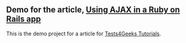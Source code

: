 Demo for the article, [Using AJAX in a Ruby on Rails app](https://tests4geeks.com/tutorials/using-ajax-in-a-ruby-on-rails-app/)
--------------------------------
This is the demo project for a article for
[Tests4Geeks Tutorials](https://tests4geeks.com/tutorials).
